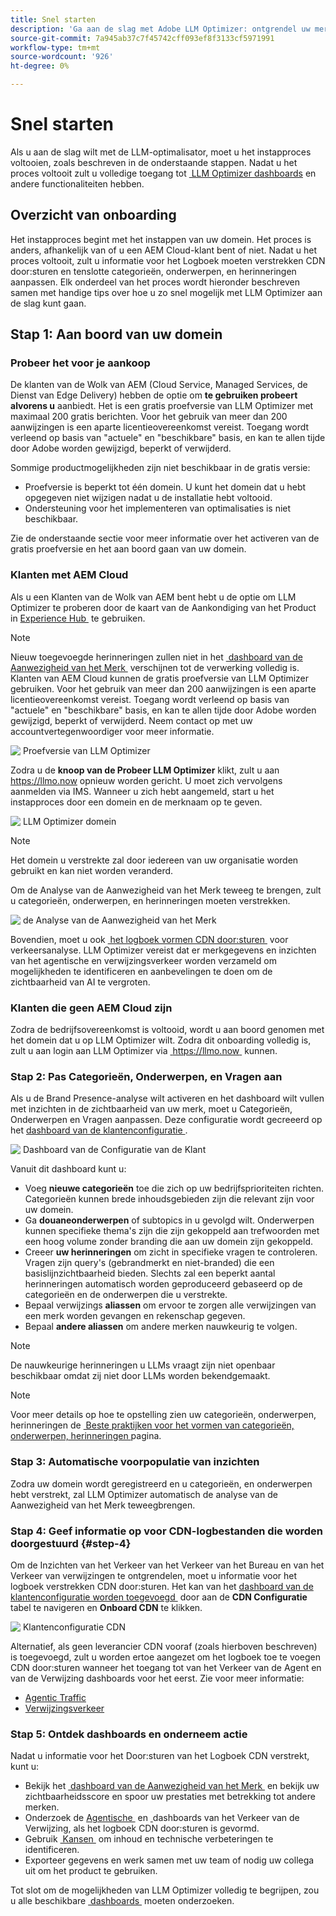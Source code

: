 ```yaml
---
title: Snel starten
description: 'Ga aan de slag met Adobe LLM Optimizer: ontgrendel uw merk, ontgrendel de zichtbaarheid van AI en verken dashboards om de zoekprestaties te verbeteren.'
source-git-commit: 7a945ab37c7f45742cff093ef8f3133cf5971991
workflow-type: tm+mt
source-wordcount: '926'
ht-degree: 0%

---
```



# Snel starten

Als u aan de slag wilt met de LLM-optimalisator, moet u het instapproces voltooien, zoals beschreven in de onderstaande stappen. Nadat u het proces voltooit zult u volledige toegang tot [&#x200B; LLM Optimizer dashboards &#x200B;](/help/dashboards/dashboards-overview.md) en andere functionaliteiten hebben.

## Overzicht van onboarding

Het instapproces begint met het instappen van uw domein. Het proces is anders, afhankelijk van of u een AEM Cloud-klant bent of niet. Nadat u het proces voltooit, zult u informatie voor het Logboek moeten verstrekken CDN door:sturen en tenslotte categorieën, onderwerpen, en herinneringen aanpassen. Elk onderdeel van het proces wordt hieronder beschreven samen met handige tips over hoe u zo snel mogelijk met LLM Optimizer aan de slag kunt gaan.

## Stap 1: Aan boord van uw domein

### Probeer het voor je aankoop

De klanten van de Wolk van AEM (Cloud Service, Managed Services, de Dienst van Edge Delivery) hebben de optie om **te gebruiken probeert alvorens u** aanbiedt. Het is een gratis proefversie van LLM Optimizer met maximaal 200 gratis berichten. Voor het gebruik van meer dan 200 aanwijzingen is een aparte licentieovereenkomst vereist. Toegang wordt verleend op basis van &quot;actuele&quot; en &quot;beschikbare&quot; basis, en kan te allen tijde door Adobe worden gewijzigd, beperkt of verwijderd.

Sommige productmogelijkheden zijn niet beschikbaar in de gratis versie:

* Proefversie is beperkt tot één domein. U kunt het domein dat u hebt opgegeven niet wijzigen nadat u de installatie hebt voltooid.
* Ondersteuning voor het implementeren van optimalisaties is niet beschikbaar.

Zie de onderstaande sectie voor meer informatie over het activeren van de gratis proefversie en het aan boord gaan van uw domein.

### Klanten met AEM Cloud

Als u een Klanten van de Wolk van AEM bent hebt u de optie om LLM Optimizer te proberen door de kaart van de Aankondiging van het Product in [&#x200B; Experience Hub &#x200B;](https://experienceleague.adobe.com/en/docs/experience-manager-cloud-service/content/experience-hub/experience-hub) te gebruiken.

>[!NOTE]
>Nieuw toegevoegde herinneringen zullen niet in het [&#x200B; dashboard van de Aanwezigheid van het Merk &#x200B;](/help/dashboards/brand-presence.md) verschijnen tot de verwerking volledig is. Klanten van AEM Cloud kunnen de gratis proefversie van LLM Optimizer gebruiken. Voor het gebruik van meer dan 200 aanwijzingen is een aparte licentieovereenkomst vereist. Toegang wordt verleend op basis van &quot;actuele&quot; en &quot;beschikbare&quot; basis, en kan te allen tijde door Adobe worden gewijzigd, beperkt of verwijderd. Neem contact op met uw accountvertegenwoordiger voor meer informatie.

![&#x200B; Proefversie van LLM Optimizer &#x200B;](/help/overview/assets/llm-trial.png)

Zodra u de **knoop van de Probeer LLM Optimizer** klikt, zult u aan [&#x200B; https://llmo.now &#x200B;](https://llmo.now) opnieuw worden gericht. U moet zich vervolgens aanmelden via IMS. Wanneer u zich hebt aangemeld, start u het instapproces door een domein en de merknaam op te geven.

![&#x200B; LLM Optimizer domein &#x200B;](/help/overview/assets/domain.png)

>[!NOTE]
>Het domein u verstrekte zal door iedereen van uw organisatie worden gebruikt en kan niet worden veranderd.

Om de Analyse van de Aanwezigheid van het Merk teweeg te brengen, zult u categorieën, onderwerpen, en herinneringen moeten verstrekken.

![&#x200B; de Analyse van de Aanwezigheid van het Merk &#x200B;](/help/overview/assets/bp-analysis.png)

Bovendien, moet u ook [&#x200B; het logboek vormen CDN door:sturen &#x200B;](#step-4) voor verkeersanalyse. LLM Optimizer vereist dat er merkgegevens en inzichten van het agentische en verwijzingsverkeer worden verzameld om mogelijkheden te identificeren en aanbevelingen te doen om de zichtbaarheid van AI te vergroten.

### Klanten die geen AEM Cloud zijn

Zodra de bedrijfsovereenkomst is voltooid, wordt u aan boord genomen met het domein dat u op LLM Optimizer wilt. Zodra dit onboarding volledig is, zult u aan login aan LLM Optimizer via [&#x200B; https://llmo.now &#x200B;](https://llmo.now) kunnen.

### Stap 2: Pas Categorieën, Onderwerpen, en Vragen aan

Als u de Brand Presence-analyse wilt activeren en het dashboard wilt vullen met inzichten in de zichtbaarheid van uw merk, moet u Categorieën, Onderwerpen en Vragen aanpassen. Deze configuratie wordt gecreeerd op het [&#x200B; dashboard van de klantenconfiguratie &#x200B;](/help/dashboards/customer-configuration.md).

![&#x200B; Dashboard van de Configuratie van de Klant &#x200B;](/help/overview/assets/prompt-creation.png)

Vanuit dit dashboard kunt u:

* Voeg **nieuwe categorieën** toe die zich op uw bedrijfsprioriteiten richten. Categorieën kunnen brede inhoudsgebieden zijn die relevant zijn voor uw domein.
* Ga **douaneonderwerpen** of subtopics in u gevolgd wilt. Onderwerpen kunnen specifieke thema&#39;s zijn die zijn gekoppeld aan trefwoorden met een hoog volume zonder branding die aan uw domein zijn gekoppeld.
* Creeer **uw herinneringen** om zicht in specifieke vragen te controleren. Vragen zijn query&#39;s (gebrandmerkt en niet-branded) die een basislijnzichtbaarheid bieden. Slechts zal een beperkt aantal herinneringen automatisch worden geproduceerd gebaseerd op de categorieën en de onderwerpen die u verstrekte.
* Bepaal verwijzings **aliassen** om ervoor te zorgen alle verwijzingen van een merk worden gevangen en rekenschap gegeven.
* Bepaal **andere aliassen** om andere merken nauwkeurig te volgen.

>[!NOTE]
>De nauwkeurige herinneringen u LLMs vraagt zijn niet openbaar beschikbaar omdat zij niet door LLMs worden bekendgemaakt.

>[!NOTE]
>
> Voor meer details op hoe te opstelling zien uw categorieën, onderwerpen, herinneringen de [&#x200B; Beste praktijken voor het vormen van categorieën, onderwerpen, herinneringen &#x200B;](/help/overview/best-practices-topics-prompts.md) pagina.

### Stap 3: Automatische voorpopulatie van inzichten

Zodra uw domein wordt geregistreerd en u categorieën, en onderwerpen hebt verstrekt, zal LLM Optimizer automatisch de analyse van de Aanwezigheid van het Merk teweegbrengen.

### Stap 4: Geef informatie op voor CDN-logbestanden die worden doorgestuurd {#step-4}

Om de Inzichten van het Verkeer van het Verkeer van het Bureau en van het Verkeer van verwijzingen te ontgrendelen, moet u informatie voor het logboek verstrekken CDN door:sturen. Het kan van het [&#x200B; dashboard van de klantenconfiguratie worden toegevoegd &#x200B;](/help/dashboards/customer-configuration.md#cdn-configuration) door aan de **CDN Configuratie** tabel te navigeren en **Onboard CDN** te klikken.

![&#x200B; Klantenconfiguratie CDN &#x200B;](/help/overview/assets/cc-cdn.png)

Alternatief, als geen leverancier CDN vooraf (zoals hierboven beschreven) is toegevoegd, zult u worden ertoe aangezet om het logboek toe te voegen CDN door:sturen wanneer het toegang tot van het Verkeer van de Agent en van de Verwijzing dashboards voor het eerst. Zie voor meer informatie:

* [Agentic Traffic](/help/dashboards/agentic-traffic.md#cdn-setup)
* [Verwijzingsverkeer](/help/dashboards/referral-traffic.md#setup#setup)

### Stap 5: Ontdek dashboards en onderneem actie

Nadat u informatie voor het Door:sturen van het Logboek CDN verstrekt, kunt u:

* Bekijk het [&#x200B; dashboard van de Aanwezigheid van het Merk &#x200B;](/help/dashboards/brand-presence.md) en bekijk uw zichtbaarheidsscore en spoor uw prestaties met betrekking tot andere merken.
* Onderzoek de [&#x200B; Agentische &#x200B;](/help/dashboards/agentic-traffic.md) en [&#x200B; &#x200B;](/help/dashboards/referral-traffic.md) dashboards van het Verkeer van de Verwijzing, als het logboek CDN door:sturen is gevormd.
* Gebruik [&#x200B; Kansen &#x200B;](/help/dashboards/opportunities.md) om inhoud en technische verbeteringen te identificeren.
* Exporteer gegevens en werk samen met uw team of nodig uw collega uit om het product te gebruiken.

Tot slot om de mogelijkheden van LLM Optimizer volledig te begrijpen, zou u alle beschikbare [&#x200B; dashboards &#x200B;](/help/dashboards/dashboards-overview.md) moeten onderzoeken.
